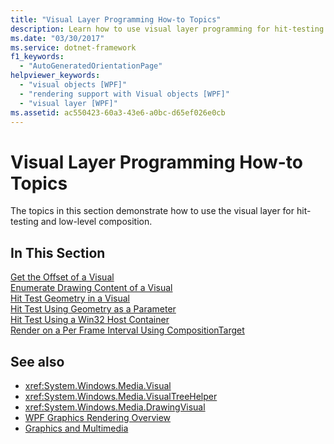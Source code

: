 ```yaml
---
title: "Visual Layer Programming How-to Topics"
description: Learn how to use visual layer programming for hit-testing and low-level composition in Windows Presentation Foundation (WPF).
ms.date: "03/30/2017"
ms.service: dotnet-framework
f1_keywords: 
  - "AutoGeneratedOrientationPage"
helpviewer_keywords: 
  - "visual objects [WPF]"
  - "rendering support with Visual objects [WPF]"
  - "visual layer [WPF]"
ms.assetid: ac550423-60a3-43e6-a0bc-d65ef026e0cb
---
```

# Visual Layer Programming How-to Topics

The topics in this section demonstrate how to use the visual layer for hit-testing and low-level composition.  
  
## In This Section  

[Get the Offset of a Visual](how-to-get-the-offset-of-a-visual.md)  
[Enumerate Drawing Content of a Visual](how-to-enumerate-drawing-content-of-a-visual.md)  
[Hit Test Geometry in a Visual](how-to-hit-test-geometry-in-a-visual.md)  
[Hit Test Using Geometry as a Parameter](how-to-hit-test-using-geometry-as-a-parameter.md)  
[Hit Test Using a Win32 Host Container](how-to-hit-test-using-a-win32-host-container.md)  
[Render on a Per Frame Interval Using CompositionTarget](how-to-render-on-a-per-frame-interval-using-compositiontarget.md)  
  
## See also

- <xref:System.Windows.Media.Visual>
- <xref:System.Windows.Media.VisualTreeHelper>
- <xref:System.Windows.Media.DrawingVisual>
- [WPF Graphics Rendering Overview](wpf-graphics-rendering-overview.md)
- [Graphics and Multimedia](index.md)
